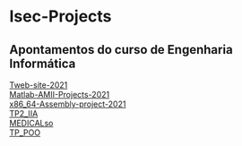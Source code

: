 # Isec-Projects

## Apontamentos do curso de Engenharia Informática

[Tweb-site-2021](https://github.com/Nun0Santos/Tweb-site-2021)<br>
[Matlab-AMII-Projects-2021](https://github.com/Nun0Santos/Matlab-AMII-Projects-2021)<br>
[x86_64-Assembly-project-2021 ](https://github.com/Nun0Santos/x86_64-Assembly-project-2021)<br>
[TP2_IIA](https://github.com/Nun0Santos/TP2_IIA)<br>
[MEDICALso ](https://github.com/Nun0Santos/MEDICALso)<br>
[TP_POO ](https://github.com/Nun0Santos/TP_POO)<br>
